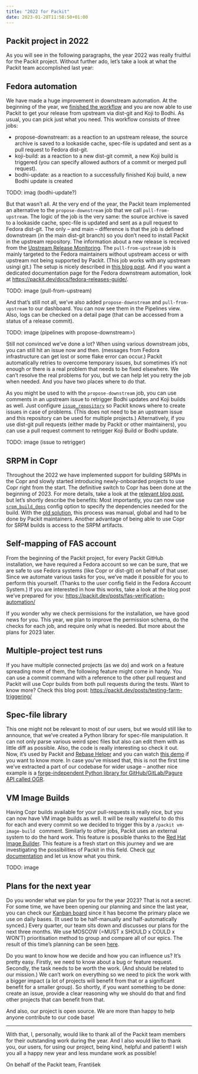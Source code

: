```yaml
---
title: "2022 for Packit"
date: 2023-01-28T11:58:50+01:00
---
```


## Packit project in 2022

As you will see in the following paragraphs, the year 2022 was really fruitful for the Packit project. Without further ado, let’s take a look at what the Packit team accomplished last year:

## Fedora automation

We have made a huge improvement in downstream automation. At the beginning of the year, we [finished the workflow](https://packit.dev/posts/downstream-automation/) and you are now able to use Packit to get your release from upstream via dist-git and Koji to Bodhi. As usual, you can pick just what you need. This workflow consists of three jobs:

- propose-downstream: as a reaction to an upstream release, the source archive is saved to a lookaside cache, spec-file is updated and sent as a pull request to Fedora dist-git.
- koji-build: as a reaction to a new dist-git commit, a new Koji build is triggered (you can specify allowed authors of a commit or merged pull request).
- bodhi-update: as a reaction to a successfully finished Koji build, a new Bodhi update is created

TODO: imag (bodhi-update?)

But that wasn’t all. At the very end of the year, the Packit team implemented an alternative to the `propose-downstream` job that we call `pull-from-upstream`. The logic of the job is the very same: the source archive is saved to a lookaside cache, spec-file is updated and sent as a pull request to Fedora dist-git. The only – and main – difference is that the job is defined downstream (in the main dist-git branch) so you don’t need to install Packit in the upstream repository. The information about a new release is received from the [Upstream Release Monitoring](). The `pull-from-upstream` job is mainly targeted to the Fedora maintainers without upstream access or with upstream not being supported by Packit. (This job works with any upstream usingi git.) The setup is nicely described in [this blog post](). And if you want a dedicated documentation page for the Fedora downstream automation, look at https://packit.dev/docs/fedora-releases-guide/.

TODO: image (pull-from-upstream)

And that’s still not all, we’ve also added `propose-downstream` and `pull-from-upstream` to our dashboard. You can now see them in the Pipelines view. Also, logs can be checked on a detail page (that can be accessed from a status of a release commit).

TODO: image (pipelines with propose-downstream>)

Still not convinced we’ve done a lot? When using various downstream jobs, you can still hit an issue now and then. (messages from Fedora infrastructure can get lost or some flake error can occur.) Packit automatically retries to overcome temporary issues, but sometimes it’s not enough or there is a real problem that needs to be fixed elsewhere. We can’t resolve the real problems for you, but we can help let you retry the job when needed. And you have two places where to do that.

As you might be used to with the `propose-downstream` job, you can use comments in an upstream issue to retrigger Bodhi updates and Koji builds as well. Just configure [`issue_repository`](https://packit.dev/docs/configuration/#issue_repository) so Packit knows where to create issues in case of problems. (This does not need to be an upstream issue and this repository can be used for multiple projects.) Alternatively, if you use dist-git pull requests (either made by Packit or other maintainers), you can use a pull request comment to retrigger Koji Build or Bodhi update.

TODO: image (issue to retrigger)

## SRPM in Copr

Throughout the 2022 we have implemented support for building SRPMs in the Copr and slowly started introducing newly-onboarded projects to use Copr right from the start. The definitive switch to Copr has been done at the beginning of 2023. For more details, take a look at the [relevant blog post](https://packit.dev/posts/copr-srpms/), but let’s shortly describe the benefits:
Most importantly, you can now use [`srpm_build_deps`](https://packit.dev/docs/configuration/#srpm_build_deps) config option to specify the dependencies needed for the build. With the [old solution](https://github.com/packit/sandcastle), this process was manual, global and had to be done by Packit maintainers. Another advantage of being able to use Copr for SRPM builds is access to the SRPM artifacts.

## Self-mapping of FAS account

From the beginning of the Packit project, for every Packit GitHub installation, we have required a Fedora account so we can be sure, that we are safe to use Fedora systems (like Copr or dist-git) on behalf of that user. Since we automate various tasks for you, we’ve made it possible for you to perform this yourself. (Thanks to the user config field in the Fedora Account System.)
If you are interested in how this works, take a look at the blog post we’ve prepared for you: https://packit.dev/posts/fas-verification-automation/

If you wonder why we check permissions for the installation, we have good news for you. This year, we plan to improve the permission schema, do the checks for each job, and require only what is needed. But more about the plans for 2023 later.

## Multiple-project test runs

If you have multiple connected projects (as we do) and work on a feature spreading more of them, the following feature might come in handy. You can use a commit command with a reference to the other pull request and Packit will use Copr builds from both pull requests during the tests. Want to know more? Check this blog post: https://packit.dev/posts/testing-farm-triggering/

## Spec-file library

This one might not be relevant to most of our users, but we would still like to announce, that we’ve created a Python library for spec-file manipulation. It can not only parse various weird spec files but also can edit them with as little diff as possible. Also, the code is really interesting so check it out. Now, it’s used by Packit and [Rebase Helper](https://github.com/rebase-helper/rebase-helper) and you can watch [this demo](https://www.youtube.com/watch?v=yzMfBPdFXZY&t=17s) if you want to know more.
In case you’ve missed that, this is not the first time we’ve extracted a part of our codebase for wider usage – another nice example is a [forge-independent Python library for GitHub/GitLab/Pagure API called OGR](https://github.com/packit/ogr/).

## VM Image Builds

Having Copr builds available for your pull-requests is really nice, but you can now have VM image builds as well. It will be really wasteful to do this for each and every commit so we decided to trigger this by a `/packit vm-image-build ` comment. Similarly to other jobs, Packit uses an external system to do the hard work. This feature is possible thanks to the [Red Hat Image Builder](https://console.redhat.com/insights/image-builder). This feature is a fresh start on this journey and we are investigating the possibilities of Packit in this field. Check [our documentation](https://packit.dev/docs/configuration/#vm_image_build) and let us know what you think.

TODO: image

## Plans for the next year

Do you wonder what we plan for you for the year 2023? That is not a secret. For some time, we have been opening our planning and since the last year, you can check our [Kanban board](https://github.com/orgs/packit/projects/7/) since it has become the primary place we use on daily bases. (It used to be half-manually and half-automatically synced.)
Every quarter, our team sits down and discusses our plans for the next three months. We use MOSCOW (=MUST x SHOULD x COULD x WON’T) prioritisation method to group and compare all of our epics. The result of this time’s planning can be seen [here](https://github.com/orgs/packit/projects/7/views/25).

Do you want to know how we decide and how you can influence us? It’s pretty easy. Firstly, we need to know about a bug or feature request. Secondly, the task needs to be worth the work. (And should be related to our mission.) We can’t work on everything so we need to pick the work with a bigger impact (a lot of projects will benefit from that or a significant benefit for a smaller group). So shortly, if you want something to be done: create an issue, provide a clear reasoning why we should do that and find other projects that can benefit from that.

And also, our project is open source. We are more than happy to help anyone contribute to our code base!

---

With that, I, personally, would like to thank all of the Packit team members for their outstanding work during the year. And I also would like to thank you, our users, for using our project, being kind, helpful and patient! I wish you all a happy new year and less mundane work as possible!

On behalf of the Packit team,
František
